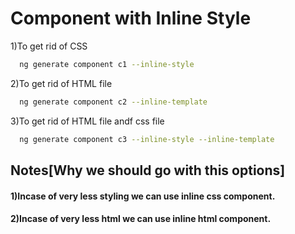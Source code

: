 
# Component with Inline Style



1)To get rid of CSS 

```bash
  ng generate component c1 --inline-style
```

2)To get rid of HTML file

```bash
  ng generate component c2 --inline-template
```
3)To get rid of HTML file andf css file

```bash
  ng generate component c3 --inline-style --inline-template
```

## Notes[Why we should go with this options]

#### 1)Incase of very less styling we can use inline css component.
#### 2)Incase of very less html we can use inline html component.
